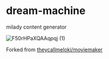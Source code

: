 # dream-machine
milady content generator

![F50rHPaXQAAqpqj (1)](https://github.com/theycallmeloki/dream-machine/assets/3431687/62378900-0279-489a-b7e2-7a593f786245)

Forked from [theycallmeloki/moviemaker](https://github.com/theycallmeloki/moviemaker)

